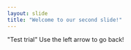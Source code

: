 ```yaml
---
layout: slide
title: "Welcome to our second slide!"
---
```

"Test trial"
Use the left arrow to go back!
